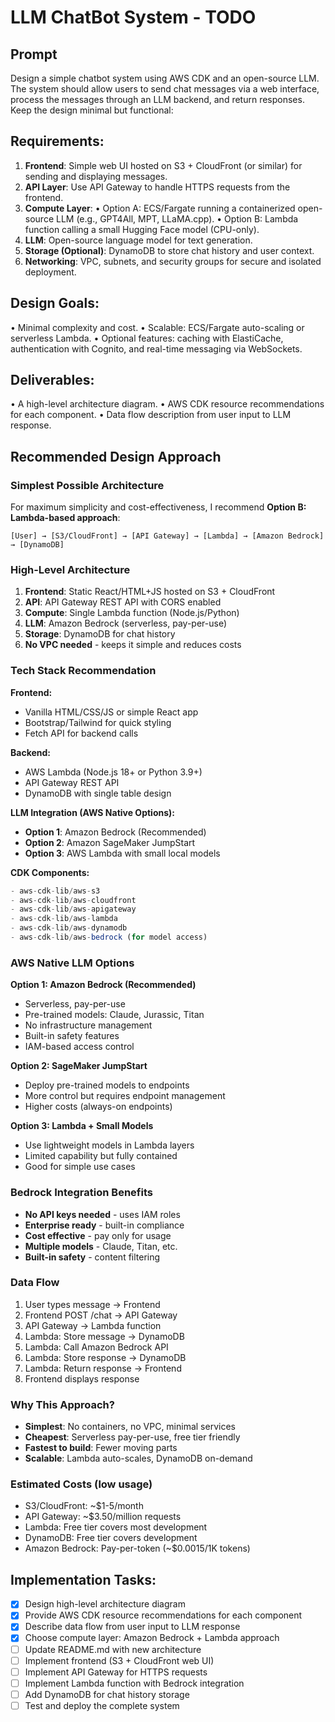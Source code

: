 # LLM ChatBot System - TODO

## Prompt

Design a simple chatbot system using AWS CDK and an open-source LLM.
The system should allow users to send chat messages via a web interface, process the messages through an LLM backend, and return responses.
Keep the design minimal but functional:

## Requirements:
1. **Frontend**: Simple web UI hosted on S3 + CloudFront (or similar) for sending and displaying messages.
2. **API Layer**: Use API Gateway to handle HTTPS requests from the frontend.
3. **Compute Layer**:
   • Option A: ECS/Fargate running a containerized open-source LLM (e.g., GPT4All, MPT, LLaMA.cpp).
   • Option B: Lambda function calling a small Hugging Face model (CPU-only).
4. **LLM**: Open-source language model for text generation.
5. **Storage (Optional)**: DynamoDB to store chat history and user context.
6. **Networking**: VPC, subnets, and security groups for secure and isolated deployment.

## Design Goals:
• Minimal complexity and cost.
• Scalable: ECS/Fargate auto-scaling or serverless Lambda.
• Optional features: caching with ElastiCache, authentication with Cognito, and real-time messaging via WebSockets.

## Deliverables:
• A high-level architecture diagram.
• AWS CDK resource recommendations for each component.
• Data flow description from user input to LLM response.

## Recommended Design Approach

### Simplest Possible Architecture
For maximum simplicity and cost-effectiveness, I recommend **Option B: Lambda-based approach**:

```
[User] → [S3/CloudFront] → [API Gateway] → [Lambda] → [Amazon Bedrock] → [DynamoDB]
```

### High-Level Architecture

1. **Frontend**: Static React/HTML+JS hosted on S3 + CloudFront
2. **API**: API Gateway REST API with CORS enabled
3. **Compute**: Single Lambda function (Node.js/Python)
4. **LLM**: Amazon Bedrock (serverless, pay-per-use)
5. **Storage**: DynamoDB for chat history
6. **No VPC needed** - keeps it simple and reduces costs

### Tech Stack Recommendation

**Frontend:**
- Vanilla HTML/CSS/JS or simple React app
- Bootstrap/Tailwind for quick styling
- Fetch API for backend calls

**Backend:**
- AWS Lambda (Node.js 18+ or Python 3.9+)
- API Gateway REST API
- DynamoDB with single table design

**LLM Integration (AWS Native Options):**
- **Option 1**: Amazon Bedrock (Recommended)
- **Option 2**: Amazon SageMaker JumpStart
- **Option 3**: AWS Lambda with small local models

**CDK Components:**
```typescript
- aws-cdk-lib/aws-s3
- aws-cdk-lib/aws-cloudfront
- aws-cdk-lib/aws-apigateway
- aws-cdk-lib/aws-lambda
- aws-cdk-lib/aws-dynamodb
- aws-cdk-lib/aws-bedrock (for model access)
```

### AWS Native LLM Options

**Option 1: Amazon Bedrock (Recommended)**
- Serverless, pay-per-use
- Pre-trained models: Claude, Jurassic, Titan
- No infrastructure management
- Built-in safety features
- IAM-based access control

**Option 2: SageMaker JumpStart**
- Deploy pre-trained models to endpoints
- More control but requires endpoint management
- Higher costs (always-on endpoints)

**Option 3: Lambda + Small Models**
- Use lightweight models in Lambda layers
- Limited capability but fully contained
- Good for simple use cases

### Bedrock Integration Benefits
- **No API keys needed** - uses IAM roles
- **Enterprise ready** - built-in compliance
- **Cost effective** - pay only for usage
- **Multiple models** - Claude, Titan, etc.
- **Built-in safety** - content filtering

### Data Flow
1. User types message → Frontend
2. Frontend POST /chat → API Gateway
3. API Gateway → Lambda function
4. Lambda: Store message → DynamoDB
5. Lambda: Call Amazon Bedrock API
6. Lambda: Store response → DynamoDB
7. Lambda: Return response → Frontend
8. Frontend displays response

### Why This Approach?
- **Simplest**: No containers, no VPC, minimal services
- **Cheapest**: Serverless pay-per-use, free tier friendly
- **Fastest to build**: Fewer moving parts
- **Scalable**: Lambda auto-scales, DynamoDB on-demand

### Estimated Costs (low usage)
- S3/CloudFront: ~$1-5/month
- API Gateway: ~$3.50/million requests
- Lambda: Free tier covers most development
- DynamoDB: Free tier covers development
- Amazon Bedrock: Pay-per-token (~$0.0015/1K tokens)

## Implementation Tasks:
- [x] Design high-level architecture diagram
- [x] Provide AWS CDK resource recommendations for each component
- [x] Describe data flow from user input to LLM response
- [x] Choose compute layer: Amazon Bedrock + Lambda approach
- [ ] Update README.md with new architecture
- [ ] Implement frontend (S3 + CloudFront web UI)
- [ ] Implement API Gateway for HTTPS requests
- [ ] Implement Lambda function with Bedrock integration
- [ ] Add DynamoDB for chat history storage
- [ ] Test and deploy the complete system